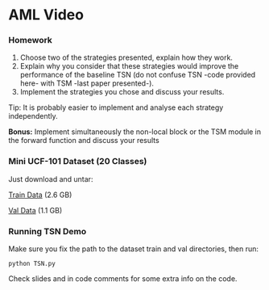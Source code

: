 
# AML Video
### Homework
1. Choose two of the strategies presented, explain how they work.
1. Explain why you consider that these strategies would improve the performance of the baseline TSN (do not confuse TSN -code provided here- with TSM -last paper presented-).
1. Implement the strategies you chose and discuss your results.

Tip: It is probably easier to implement and analyse each strategy independently. 

**Bonus:** Implement simultaneously the non-local block or the TSM module in the forward function and discuss your results

### Mini UCF-101 Dataset (20 Classes)
Just download and untar:

[Train Data](https://filedn.com/l0kNCNuXuEq70c3iUHsXxJ7/train.tar) (2.6 GB)

[Val Data](https://filedn.com/l0kNCNuXuEq70c3iUHsXxJ7/val.tar) (1.1 GB)
 
### Running TSN Demo
Make sure you fix the path to the dataset train and val directories, then run:

```
python TSN.py
```

Check slides and in code comments for some extra info on the code.
